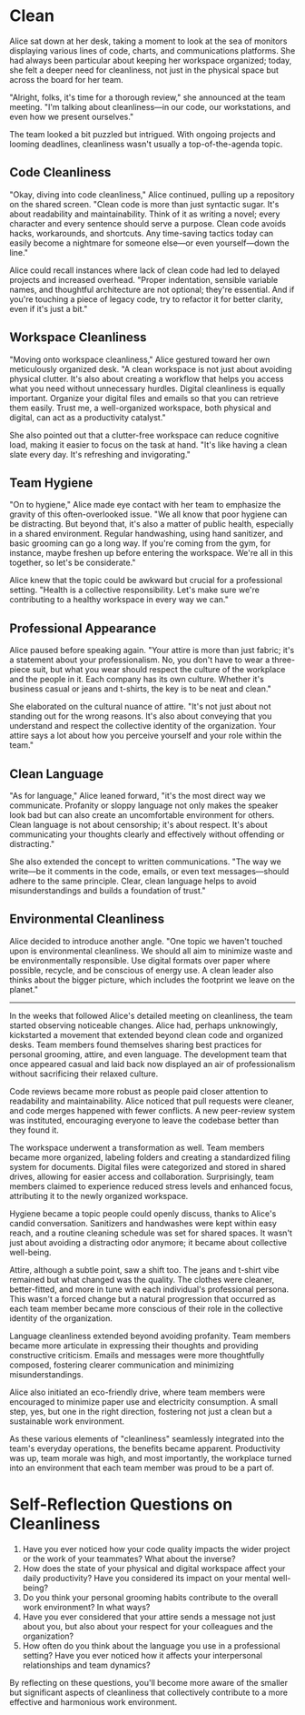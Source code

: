 # Clean

Alice sat down at her desk, taking a moment to look at the sea of monitors displaying various lines of code, charts, and communications platforms. She had always been particular about keeping her workspace organized; today, she felt a deeper need for cleanliness, not just in the physical space but across the board for her team.

"Alright, folks, it's time for a thorough review," she announced at the team meeting. "I'm talking about cleanliness—in our code, our workstations, and even how we present ourselves."

The team looked a bit puzzled but intrigued. With ongoing projects and looming deadlines, cleanliness wasn't usually a top-of-the-agenda topic.

## Code Cleanliness

"Okay, diving into code cleanliness," Alice continued, pulling up a repository on the shared screen. "Clean code is more than just syntactic sugar. It's about readability and maintainability. Think of it as writing a novel; every character and every sentence should serve a purpose. Clean code avoids hacks, workarounds, and shortcuts. Any time-saving tactics today can easily become a nightmare for someone else—or even yourself—down the line."

Alice could recall instances where lack of clean code had led to delayed projects and increased overhead. "Proper indentation, sensible variable names, and thoughtful architecture are not optional; they're essential. And if you're touching a piece of legacy code, try to refactor it for better clarity, even if it's just a bit."

## Workspace Cleanliness

"Moving onto workspace cleanliness," Alice gestured toward her own meticulously organized desk. "A clean workspace is not just about avoiding physical clutter. It's also about creating a workflow that helps you access what you need without unnecessary hurdles. Digital cleanliness is equally important. Organize your digital files and emails so that you can retrieve them easily. Trust me, a well-organized workspace, both physical and digital, can act as a productivity catalyst."

She also pointed out that a clutter-free workspace can reduce cognitive load, making it easier to focus on the task at hand. "It's like having a clean slate every day. It's refreshing and invigorating."

## Team Hygiene

"On to hygiene," Alice made eye contact with her team to emphasize the gravity of this often-overlooked issue. "We all know that poor hygiene can be distracting. But beyond that, it's also a matter of public health, especially in a shared environment. Regular handwashing, using hand sanitizer, and basic grooming can go a long way. If you're coming from the gym, for instance, maybe freshen up before entering the workspace. We're all in this together, so let's be considerate."

Alice knew that the topic could be awkward but crucial for a professional setting. "Health is a collective responsibility. Let's make sure we're contributing to a healthy workspace in every way we can."

## Professional Appearance

Alice paused before speaking again. "Your attire is more than just fabric; it's a statement about your professionalism. No, you don't have to wear a three-piece suit, but what you wear should respect the culture of the workplace and the people in it. Each company has its own culture. Whether it's business casual or jeans and t-shirts, the key is to be neat and clean."

She elaborated on the cultural nuance of attire. "It's not just about not standing out for the wrong reasons. It's also about conveying that you understand and respect the collective identity of the organization. Your attire says a lot about how you perceive yourself and your role within the team."

## Clean Language

"As for language," Alice leaned forward, "it's the most direct way we communicate. Profanity or sloppy language not only makes the speaker look bad but can also create an uncomfortable environment for others. Clean language is not about censorship; it's about respect. It's about communicating your thoughts clearly and effectively without offending or distracting."

She also extended the concept to written communications. "The way we write—be it comments in the code, emails, or even text messages—should adhere to the same principle. Clear, clean language helps to avoid misunderstandings and builds a foundation of trust."

## Environmental Cleanliness

Alice decided to introduce another angle. "One topic we haven't touched upon is environmental cleanliness. We should all aim to minimize waste and be environmentally responsible. Use digital formats over paper where possible, recycle, and be conscious of energy use. A clean leader also thinks about the bigger picture, which includes the footprint we leave on the planet."

---

In the weeks that followed Alice's detailed meeting on cleanliness, the team started observing noticeable changes. Alice had, perhaps unknowingly, kickstarted a movement that extended beyond clean code and organized desks. Team members found themselves sharing best practices for personal grooming, attire, and even language. The development team that once appeared casual and laid back now displayed an air of professionalism without sacrificing their relaxed culture.

Code reviews became more robust as people paid closer attention to readability and maintainability. Alice noticed that pull requests were cleaner, and code merges happened with fewer conflicts. A new peer-review system was instituted, encouraging everyone to leave the codebase better than they found it.

The workspace underwent a transformation as well. Team members became more organized, labeling folders and creating a standardized filing system for documents. Digital files were categorized and stored in shared drives, allowing for easier access and collaboration. Surprisingly, team members claimed to experience reduced stress levels and enhanced focus, attributing it to the newly organized workspace.

Hygiene became a topic people could openly discuss, thanks to Alice's candid conversation. Sanitizers and handwashes were kept within easy reach, and a routine cleaning schedule was set for shared spaces. It wasn't just about avoiding a distracting odor anymore; it became about collective well-being.

Attire, although a subtle point, saw a shift too. The jeans and t-shirt vibe remained but what changed was the quality. The clothes were cleaner, better-fitted, and more in tune with each individual's professional persona. This wasn't a forced change but a natural progression that occurred as each team member became more conscious of their role in the collective identity of the organization.

Language cleanliness extended beyond avoiding profanity. Team members became more articulate in expressing their thoughts and providing constructive criticism. Emails and messages were more thoughtfully composed, fostering clearer communication and minimizing misunderstandings.

Alice also initiated an eco-friendly drive, where team members were encouraged to minimize paper use and electricity consumption. A small step, yes, but one in the right direction, fostering not just a clean but a sustainable work environment.

As these various elements of "cleanliness" seamlessly integrated into the team's everyday operations, the benefits became apparent. Productivity was up, team morale was high, and most importantly, the workplace turned into an environment that each team member was proud to be a part of.

# Self-Reflection Questions on Cleanliness

1. Have you ever noticed how your code quality impacts the wider project or the work of your teammates? What about the inverse?
2. How does the state of your physical and digital workspace affect your daily productivity? Have you considered its impact on your mental well-being?
3. Do you think your personal grooming habits contribute to the overall work environment? In what ways?
4. Have you ever considered that your attire sends a message not just about you, but also about your respect for your colleagues and the organization?
5. How often do you think about the language you use in a professional setting? Have you ever noticed how it affects your interpersonal relationships and team dynamics?

By reflecting on these questions, you'll become more aware of the smaller but significant aspects of cleanliness that collectively contribute to a more effective and harmonious work environment.
